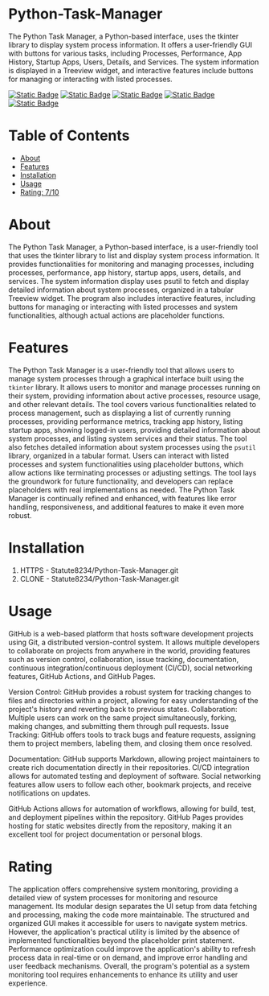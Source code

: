 # Python-Task-Manager 
The Python Task Manager, a Python-based interface, uses the tkinter library to display system process information. It offers a user-friendly GUI with buttons for various tasks, including Processes, Performance, App History, Startup Apps, Users, Details, and Services. The system information is displayed in a Treeview widget, and interactive features include buttons for managing or interacting with listed processes.

[![Static Badge](https://img.shields.io/badge/tkinter-green)](https://pypi.org/project/tkinter/)
[![Static Badge](https://img.shields.io/badge/matplotlib-pink)](https://pypi.org/project/matplotlib/)
[![Static Badge](https://img.shields.io/badge/numpy-orange)](https://pypi.org/project/numpy/)
[![Static Badge](https://img.shields.io/badge/psutil-red)](https://pypi.org/project/psutil/)
[![Static Badge](https://img.shields.io/badge/pygetwindow-gray)](https://pypi.org/project/pygetwindow/)

# Table of Contents

- [About](#about)
- [Features](#features)
- [Installation](#installation)
- [Usage](#usage)
- [Rating: 7/10](#rating)

# About
The Python Task Manager, a Python-based interface, is a user-friendly tool that uses the tkinter library to list and display system process information. It provides functionalities for monitoring and managing processes, including processes, performance, app history, startup apps, users, details, and services. The system information display uses psutil to fetch and display detailed information about system processes, organized in a tabular Treeview widget. The program also includes interactive features, including buttons for managing or interacting with listed processes and system functionalities, although actual actions are placeholder functions.

# Features
The Python Task Manager is a user-friendly tool that allows users to manage system processes through a graphical interface built using the `tkinter` library. It allows users to monitor and manage processes running on their system, providing information about active processes, resource usage, and other relevant details. The tool covers various functionalities related to process management, such as displaying a list of currently running processes, providing performance metrics, tracking app history, listing startup apps, showing logged-in users, providing detailed information about system processes, and listing system services and their status. The tool also fetches detailed information about system processes using the `psutil` library, organized in a tabular format. Users can interact with listed processes and system functionalities using placeholder buttons, which allow actions like terminating processes or adjusting settings. The tool lays the groundwork for future functionality, and developers can replace placeholders with real implementations as needed. The Python Task Manager is continually refined and enhanced, with features like error handling, responsiveness, and additional features to make it even more robust.

# Installation
1) HTTPS - Statute8234/Python-Task-Manager.git
2) CLONE - Statute8234/Python-Task-Manager.git
   
# Usage
GitHub is a web-based platform that hosts software development projects using Git, a distributed version-control system. It allows multiple developers to collaborate on projects from anywhere in the world, providing features such as version control, collaboration, issue tracking, documentation, continuous integration/continuous deployment (CI/CD), social networking features, GitHub Actions, and GitHub Pages.

Version Control: GitHub provides a robust system for tracking changes to files and directories within a project, allowing for easy understanding of the project's history and reverting back to previous states. Collaboration: Multiple users can work on the same project simultaneously, forking, making changes, and submitting them through pull requests. Issue Tracking: GitHub offers tools to track bugs and feature requests, assigning them to project members, labeling them, and closing them once resolved.

Documentation: GitHub supports Markdown, allowing project maintainers to create rich documentation directly in their repositories. CI/CD integration allows for automated testing and deployment of software. Social networking features allow users to follow each other, bookmark projects, and receive notifications on updates.

GitHub Actions allows for automation of workflows, allowing for build, test, and deployment pipelines within the repository. GitHub Pages provides hosting for static websites directly from the repository, making it an excellent tool for project documentation or personal blogs.

# Rating
The application offers comprehensive system monitoring, providing a detailed view of system processes for monitoring and resource management. Its modular design separates the UI setup from data fetching and processing, making the code more maintainable. The structured and organized GUI makes it accessible for users to navigate system metrics. However, the application's practical utility is limited by the absence of implemented functionalities beyond the placeholder print statement. Performance optimization could improve the application's ability to refresh process data in real-time or on demand, and improve error handling and user feedback mechanisms. Overall, the program's potential as a system monitoring tool requires enhancements to enhance its utility and user experience.
